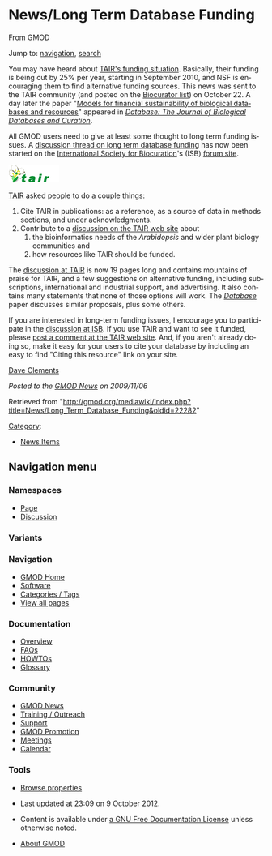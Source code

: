 <div id="mw-page-base" class="noprint">

</div>

<div id="mw-head-base" class="noprint">

</div>

<div id="content" class="mw-body" role="main">

<span id="top"></span>

<div id="mw-js-message" style="display:none;">

</div>



# <span dir="auto">News/Long Term Database Funding</span>

<div id="bodyContent">

<div id="siteSub">

From GMOD

</div>

<div id="contentSub">

</div>

<div id="jump-to-nav" class="mw-jump">

Jump to: [navigation](#mw-navigation), [search](#p-search)

</div>

<div id="mw-content-text" class="mw-content-ltr" lang="en" dir="ltr">

You may have heard about
<a href="http://www.arabidopsis.org/doc/about/tair_funding/410"
class="external text" rel="nofollow">TAIR's funding situation</a>.
Basically, their funding is being cut by 25% per year, starting in
September 2010, and NSF is encouraging them to find alternative funding
sources. This news was sent to the TAIR community (and posted on the
<a href="http://mailman.tairgroup.org/mailman/listinfo/biocurator"
class="external text" rel="nofollow">Biocurator list</a>) on October 22.
A day later the paper "<a
href="http://database.oxfordjournals.org/cgi/content/full/2009/0/bap017"
class="external text" rel="nofollow">Models for financial sustainability
of biological databases and resources</a>" appeared in
*<a href="http://database.oxfordjournals.org/" class="external text"
rel="nofollow">Database: The Journal of Biological Databases and
Curation</a>*.

All GMOD users need to give at least some thought to long term funding
issues. A
<a href="http://biocurator.proboards.com/index.cgi?board=fundingissues"
class="external text" rel="nofollow">discussion thread on long term
database funding</a> has now been started on the
<a href="http://biocurator.org" class="external text"
rel="nofollow">International Society for Biocuration</a>'s (ISB)
<a href="http://biocurator.proboards.com/" class="external text"
rel="nofollow">forum site</a>.

<div class="floatright">

<a href="http://www.arabidopsis.org/doc/about/tair_funding/410"
rel="nofollow" title="TAIR Funding Update and Discussion Forum"><img
src="../../mediawiki/images/7/7c/TAIR_logo.gif" width="100" height="35"
alt="TAIR Funding Update and Discussion Forum" /></a>

</div>

<a href="http://www.arabidopsis.org/" class="external text"
rel="nofollow">TAIR</a> asked people to do a couple things:

1.  Cite TAIR in publications: as a reference, as a source of data in
    methods sections, and under acknowledgments.
2.  Contribute to a
    <a href="http://www.arabidopsis.org/doc/about/tair_funding/410"
    class="external text" rel="nofollow">discussion on the TAIR web site</a>
    about
    1.  the bioinformatics needs of the *Arabidopsis* and wider plant
        biology communities and
    2.  how resources like TAIR should be funded.

The <a href="http://www.arabidopsis.org/doc/about/tair_funding/410"
class="external text" rel="nofollow">discussion at TAIR</a> is now 19
pages long and contains mountains of praise for TAIR, and a few
suggestions on alternative funding, including subscriptions,
international and industrial support, and advertising. It also contains
many statements that none of those options will work. The *<a
href="http://database.oxfordjournals.org/cgi/content/full/2009/0/bap017"
class="external text" rel="nofollow">Database</a>* paper discusses
similar proposals, plus some others.

If you are interested in long-term funding issues, I encourage you to
participate in the
<a href="http://biocurator.proboards.com/index.cgi?board=fundingissues"
class="external text" rel="nofollow">discussion at ISB</a>. If you use
TAIR and want to see it funded, please
<a href="http://www.arabidopsis.org/doc/about/tair_funding/410"
class="external text" rel="nofollow">post a comment at the TAIR web
site</a>. And, if you aren't already doing so, make it easy for your
users to cite your database by including an easy to find "Citing this
resource" link on your site.

[Dave Clements](../User:Clements "User:Clements")

  

<div class="newsfooter">

*Posted to the [GMOD News](../GMOD_News "GMOD News") on 2009/11/06*

</div>

</div>

<div class="printfooter">

Retrieved from
"<http://gmod.org/mediawiki/index.php?title=News/Long_Term_Database_Funding&oldid=22282>"

</div>

<div id="catlinks" class="catlinks">

<div id="mw-normal-catlinks" class="mw-normal-catlinks">

[Category](../Special:Categories "Special:Categories"):

- [News Items](../Category:News_Items "Category:News Items")

</div>

</div>

<div class="visualClear">

</div>

</div>

</div>

<div id="mw-navigation">

## Navigation menu

<div id="mw-head">



<div id="left-navigation">

<div id="p-namespaces" class="vectorTabs" role="navigation"
aria-labelledby="p-namespaces-label">

### Namespaces

- <span id="ca-nstab-main"><a href="Long_Term_Database_Funding" accesskey="c"
  title="View the content page [c]">Page</a></span>
- <span id="ca-talk"><a
  href="http://gmod.org/mediawiki/index.php?title=Talk:News/Long_Term_Database_Funding&amp;action=edit&amp;redlink=1"
  accesskey="t"
  title="Discussion about the content page [t]">Discussion</a></span>

</div>

<div id="p-variants" class="vectorMenu emptyPortlet" role="navigation"
aria-labelledby="p-variants-label">

### 

### Variants[](#)

<div class="menu">

</div>

</div>

</div>

<div id="right-navigation">





</div>



</div>

</div>

</div>

<div id="mw-panel">

<div id="p-logo" role="banner">

<a href="../Main_Page"
style="background-image: url(../../images/GMOD-cogs.png);"
title="Visit the main page"></a>

</div>

<div id="p-Navigation" class="portal" role="navigation"
aria-labelledby="p-Navigation-label">

### Navigation

<div class="body">

- <span id="n-GMOD-Home">[GMOD Home](../Main_Page)</span>
- <span id="n-Software">[Software](../GMOD_Components)</span>
- <span id="n-Categories-.2F-Tags">[Categories /
  Tags](../Categories)</span>
- <span id="n-View-all-pages">[View all
  pages](../Special:AllPages)</span>

</div>

</div>

<div id="p-Documentation" class="portal" role="navigation"
aria-labelledby="p-Documentation-label">

### Documentation

<div class="body">

- <span id="n-Overview">[Overview](../Overview)</span>
- <span id="n-FAQs">[FAQs](../Category:FAQ)</span>
- <span id="n-HOWTOs">[HOWTOs](../Category:HOWTO)</span>
- <span id="n-Glossary">[Glossary](../Glossary)</span>

</div>

</div>

<div id="p-Community" class="portal" role="navigation"
aria-labelledby="p-Community-label">

### Community

<div class="body">

- <span id="n-GMOD-News">[GMOD News](../GMOD_News)</span>
- <span id="n-Training-.2F-Outreach">[Training /
  Outreach](../Training_and_Outreach)</span>
- <span id="n-Support">[Support](../Support)</span>
- <span id="n-GMOD-Promotion">[GMOD Promotion](../GMOD_Promotion)</span>
- <span id="n-Meetings">[Meetings](../Meetings)</span>
- <span id="n-Calendar">[Calendar](../Calendar)</span>

</div>

</div>

<div id="p-tb" class="portal" role="navigation"
aria-labelledby="p-tb-label">

### Tools

<div class="body">


- <span id="t-smwbrowselink"><a href="../Special:Browse/News-2FLong_Term_Database_Funding"
  rel="smw-browse">Browse properties</a></span>


</div>

</div>

</div>

</div>

<div id="footer" role="contentinfo">

- <span id="footer-info-lastmod">Last updated at 23:09 on 9 October
  2012.</span>
<!-- - <span id="footer-info-viewcount">6,030 page views.</span> -->
- <span id="footer-info-copyright">Content is available under
  <a href="http://www.gnu.org/licenses/fdl-1.3.html" class="external"
  rel="nofollow">a GNU Free Documentation License</a> unless otherwise
  noted.</span>

<!-- -->

- <span id="footer-places-about">[About
  GMOD](../GMOD:About "GMOD:About")</span>

<!-- -->






</div>
